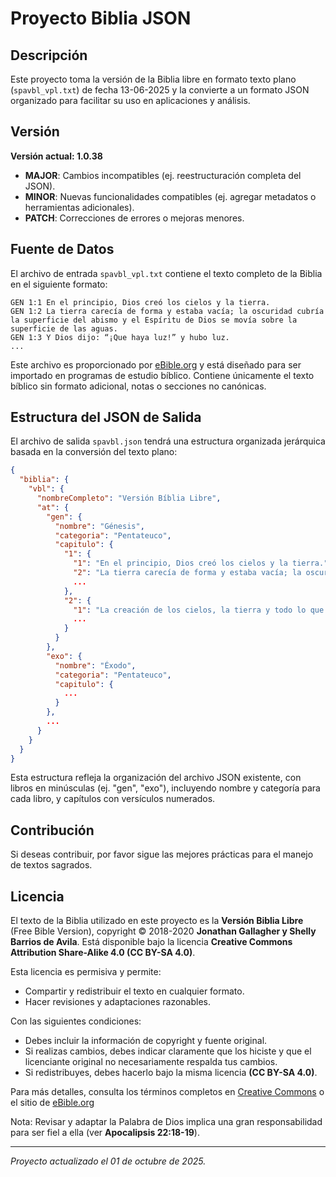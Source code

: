 # Proyecto Biblia JSON

## Descripción

Este proyecto toma la versión de la Biblia libre en formato texto plano (`spavbl_vpl.txt`) de fecha 13-06-2025 y la convierte a un formato JSON organizado para facilitar su uso en aplicaciones y análisis.

## Versión

**Versión actual: 1.0.38**

- **MAJOR**: Cambios incompatibles (ej. reestructuración completa del JSON).
- **MINOR**: Nuevas funcionalidades compatibles (ej. agregar metadatos o herramientas adicionales).
- **PATCH**: Correcciones de errores o mejoras menores.

## Fuente de Datos

El archivo de entrada `spavbl_vpl.txt` contiene el texto completo de la Biblia en el siguiente formato:

```
GEN 1:1 En el principio, Dios creó los cielos y la tierra.
GEN 1:2 La tierra carecía de forma y estaba vacía; la oscuridad cubría la superficie del abismo y el Espíritu de Dios se movía sobre la superficie de las aguas.
GEN 1:3 Y Dios dijo: “¡Que haya luz!” y hubo luz.
...
```

Este archivo es proporcionado por [eBible.org](https://ebible.org/details.php?id=spavbl) y está diseñado para ser importado en programas de estudio bíblico. Contiene únicamente el texto bíblico sin formato adicional, notas o secciones no canónicas.

## Estructura del JSON de Salida

El archivo de salida `spavbl.json` tendrá una estructura organizada jerárquica basada en la conversión del texto plano:

```json
{
  "biblia": {
    "vbl": {
      "nombreCompleto": "Versión Bíblia Libre",
      "at": {
        "gen": {
          "nombre": "Génesis",
          "categoria": "Pentateuco",
          "capitulo": {
            "1": {
              "1": "En el principio, Dios creó los cielos y la tierra.",
              "2": "La tierra carecía de forma y estaba vacía; la oscuridad cubría la superficie del abismo y el Espíritu de Dios se movía sobre la superficie de las aguas.",
              ...
            },
            "2": {
              "1": "La creación de los cielos, la tierra y todo lo que hay en ellos quedó terminada.",
              ...
            }
          }
        },
        "exo": {
          "nombre": "Éxodo",
          "categoria": "Pentateuco",
          "capitulo": {
            ...
          }
        },
        ...
      }
    }
  }
}
```

Esta estructura refleja la organización del archivo JSON existente, con libros en minúsculas (ej. "gen", "exo"), incluyendo nombre y categoría para cada libro, y capítulos con versículos numerados.

## Contribución

Si deseas contribuir, por favor sigue las mejores prácticas para el manejo de textos sagrados.

## Licencia

El texto de la Biblia utilizado en este proyecto es la **Versión Biblia Libre** (Free Bible Version), copyright © 2018-2020 **Jonathan Gallagher y Shelly Barrios de Avila**. Está disponible bajo la licencia **Creative Commons Attribution Share-Alike 4.0 (CC BY-SA 4.0)**.

Esta licencia es permisiva y permite:

- Compartir y redistribuir el texto en cualquier formato.
- Hacer revisiones y adaptaciones razonables.

Con las siguientes condiciones:

- Debes incluir la información de copyright y fuente original.
- Si realizas cambios, debes indicar claramente que los hiciste y que el licenciante original no necesariamente respalda tus cambios.
- Si redistribuyes, debes hacerlo bajo la misma licencia **(CC BY-SA 4.0)**.

Para más detalles, consulta los términos completos en [Creative Commons](https://creativecommons.org/licenses/by-sa/4.0/) o el sitio de [eBible.org](https://ebible.org/details.php?id=spavbl)

Nota: Revisar y adaptar la Palabra de Dios implica una gran responsabilidad para ser fiel a ella (ver **Apocalipsis 22:18-19**).

---

_Proyecto actualizado el 01 de octubre de 2025._
